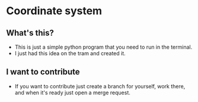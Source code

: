 # Coordinate system
## What's this?
- This is just a simple python program that you need to run in the terminal.
- I just had this idea on the tram and created it.
## I want to contribute
- If you want to contribute just create a branch for yourself, work there, and when it's ready just open a merge request.

